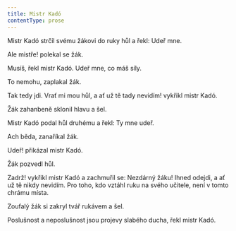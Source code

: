 ```yaml
---
title: Mistr Kadó
contentType: prose
---
```


<section>

Mistr Kadó strčil svému žákovi do ruky hůl a řekl: Udeř mne.

Ale mistře! polekal se žák.

Musíš, řekl mistr Kadó. Udeř mne, co máš síly.

To nemohu, zaplakal žák.

Tak tedy jdi. Vrať mi mou hůl, a ať už tě tady nevidím! vykřikl mistr Kadó.

Žák zahanbeně sklonil hlavu a šel.

Mistr Kadó podal hůl druhému a řekl: Ty mne udeř.

Ach běda, zanaříkal žák.

Udeř! přikázal mistr Kadó.

Žák pozvedl hůl.

Zadrž! vykřikl mistr Kadó a zachmuřil se: Nezdárný žáku! Ihned odejdi, a ať už tě nikdy nevidím. Pro toho, kdo vztáhl ruku na svého učitele, není v tomto chrámu místa.

Zoufalý žák si zakryl tvář rukávem a šel.

Poslušnost a neposlušnost jsou projevy slabého ducha, řekl mistr Kadó.

</section>
